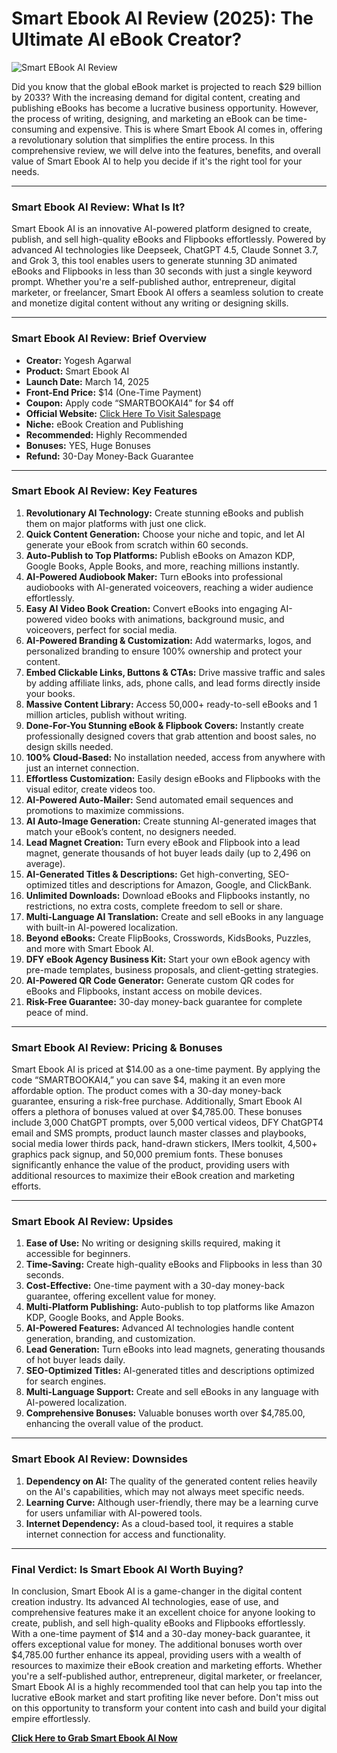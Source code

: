 # Smart Ebook AI Review (2025): The Ultimate AI eBook Creator?
![Smart EBook AI Review](https://github.com/user-attachments/assets/ce369fbc-7969-4378-b38a-0d7479548e20)

Did you know that the global eBook market is projected to reach $29 billion by 2033? With the increasing demand for digital content, creating and publishing eBooks has become a lucrative business opportunity. However, the process of writing, designing, and marketing an eBook can be time-consuming and expensive. This is where Smart Ebook AI comes in, offering a revolutionary solution that simplifies the entire process. In this comprehensive review, we will delve into the features, benefits, and overall value of Smart Ebook AI to help you decide if it's the right tool for your needs.

---

### Smart Ebook AI Review: What Is It?

Smart Ebook AI is an innovative AI-powered platform designed to create, publish, and sell high-quality eBooks and Flipbooks effortlessly. Powered by advanced AI technologies like Deepseek, ChatGPT 4.5, Claude Sonnet 3.7, and Grok 3, this tool enables users to generate stunning 3D animated eBooks and Flipbooks in less than 30 seconds with just a single keyword prompt. Whether you're a self-published author, entrepreneur, digital marketer, or freelancer, Smart Ebook AI offers a seamless solution to create and monetize digital content without any writing or designing skills.

---

### Smart Ebook AI Review: Brief Overview

- **Creator:** Yogesh Agarwal
- **Product:** Smart Ebook AI
- **Launch Date:** March 14, 2025
- **Front-End Price:** $14 (One-Time Payment)
- **Coupon:** Apply code “SMARTBOOKAI4” for $4 off
- **Official Website:** [Click Here To Visit Salespage](https://bit.ly/4le8X6I)
- **Niche:** eBook Creation and Publishing
- **Recommended:** Highly Recommended
- **Bonuses:** YES, Huge Bonuses
- **Refund:** 30-Day Money-Back Guarantee

---

### Smart Ebook AI Review: Key Features

1. **Revolutionary AI Technology:** Create stunning eBooks and publish them on major platforms with just one click.
2. **Quick Content Generation:** Choose your niche and topic, and let AI generate your eBook from scratch within 60 seconds.
3. **Auto-Publish to Top Platforms:** Publish eBooks on Amazon KDP, Google Books, Apple Books, and more, reaching millions instantly.
4. **AI-Powered Audiobook Maker:** Turn eBooks into professional audiobooks with AI-generated voiceovers, reaching a wider audience effortlessly.
5. **Easy AI Video Book Creation:** Convert eBooks into engaging AI-powered video books with animations, background music, and voiceovers, perfect for social media.
6. **AI-Powered Branding & Customization:** Add watermarks, logos, and personalized branding to ensure 100% ownership and protect your content.
7. **Embed Clickable Links, Buttons & CTAs:** Drive massive traffic and sales by adding affiliate links, ads, phone calls, and lead forms directly inside your books.
8. **Massive Content Library:** Access 50,000+ ready-to-sell eBooks and 1 million articles, publish without writing.
9. **Done-For-You Stunning eBook & Flipbook Covers:** Instantly create professionally designed covers that grab attention and boost sales, no design skills needed.
10. **100% Cloud-Based:** No installation needed, access from anywhere with just an internet connection.
11. **Effortless Customization:** Easily design eBooks and Flipbooks with the visual editor, create videos too.
12. **AI-Powered Auto-Mailer:** Send automated email sequences and promotions to maximize commissions.
13. **AI Auto-Image Generation:** Create stunning AI-generated images that match your eBook’s content, no designers needed.
14. **Lead Magnet Creation:** Turn every eBook and Flipbook into a lead magnet, generate thousands of hot buyer leads daily (up to 2,496 on average).
15. **AI-Generated Titles & Descriptions:** Get high-converting, SEO-optimized titles and descriptions for Amazon, Google, and ClickBank.
16. **Unlimited Downloads:** Download eBooks and Flipbooks instantly, no restrictions, no extra costs, complete freedom to sell or share.
17. **Multi-Language AI Translation:** Create and sell eBooks in any language with built-in AI-powered localization.
18. **Beyond eBooks:** Create FlipBooks, Crosswords, KidsBooks, Puzzles, and more with Smart Ebook AI.
19. **DFY eBook Agency Business Kit:** Start your own eBook agency with pre-made templates, business proposals, and client-getting strategies.
20. **AI-Powered QR Code Generator:** Generate custom QR codes for eBooks and Flipbooks, instant access on mobile devices.
21. **Risk-Free Guarantee:** 30-day money-back guarantee for complete peace of mind.

---

### Smart Ebook AI Review: Pricing & Bonuses

Smart Ebook AI is priced at $14.00 as a one-time payment. By applying the code “SMARTBOOKAI4,” you can save $4, making it an even more affordable option. The product comes with a 30-day money-back guarantee, ensuring a risk-free purchase. Additionally, Smart Ebook AI offers a plethora of bonuses valued at over $4,785.00. These bonuses include 3,000 ChatGPT prompts, over 5,000 vertical videos, DFY ChatGPT4 email and SMS prompts, product launch master classes and playbooks, social media lower thirds pack, hand-drawn stickers, IMers toolkit, 4,500+ graphics pack signup, and 50,000 premium fonts. These bonuses significantly enhance the value of the product, providing users with additional resources to maximize their eBook creation and marketing efforts.

---

### Smart Ebook AI Review: Upsides

1. **Ease of Use:** No writing or designing skills required, making it accessible for beginners.
2. **Time-Saving:** Create high-quality eBooks and Flipbooks in less than 30 seconds.
3. **Cost-Effective:** One-time payment with a 30-day money-back guarantee, offering excellent value for money.
4. **Multi-Platform Publishing:** Auto-publish to top platforms like Amazon KDP, Google Books, and Apple Books.
5. **AI-Powered Features:** Advanced AI technologies handle content generation, branding, and customization.
6. **Lead Generation:** Turn eBooks into lead magnets, generating thousands of hot buyer leads daily.
7. **SEO-Optimized Titles:** AI-generated titles and descriptions optimized for search engines.
8. **Multi-Language Support:** Create and sell eBooks in any language with AI-powered localization.
9. **Comprehensive Bonuses:** Valuable bonuses worth over $4,785.00, enhancing the overall value of the product.

---

### Smart Ebook AI Review: Downsides

1. **Dependency on AI:** The quality of the generated content relies heavily on the AI's capabilities, which may not always meet specific needs.
2. **Learning Curve:** Although user-friendly, there may be a learning curve for users unfamiliar with AI-powered tools.
3. **Internet Dependency:** As a cloud-based tool, it requires a stable internet connection for access and functionality.

---

### Final Verdict: Is Smart Ebook AI Worth Buying?

In conclusion, Smart Ebook AI is a game-changer in the digital content creation industry. Its advanced AI technologies, ease of use, and comprehensive features make it an excellent choice for anyone looking to create, publish, and sell high-quality eBooks and Flipbooks effortlessly. With a one-time payment of $14 and a 30-day money-back guarantee, it offers exceptional value for money. The additional bonuses worth over $4,785.00 further enhance its appeal, providing users with a wealth of resources to maximize their eBook creation and marketing efforts. Whether you're a self-published author, entrepreneur, digital marketer, or freelancer, Smart Ebook AI is a highly recommended tool that can help you tap into the lucrative eBook market and start profiting like never before. Don't miss out on this opportunity to transform your content into cash and build your digital empire effortlessly.

**[Click Here to Grab Smart Ebook AI Now](https://bit.ly/4le8X6I)**

